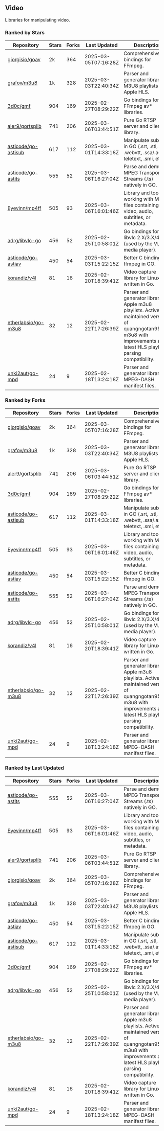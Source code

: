 ## Video

Libraries for manipulating video.

### Ranked by Stars

| Repository | Stars | Forks | Last Updated | Description | 
|------------|-------|-------|--------------|-------------|
| [giorgisio/goav](https://github.com/giorgisio/goav) | 2k | 364 | 2025-03-05T07:16:28Z |  Comprehensive Go bindings for FFmpeg. |
| [grafov/m3u8](https://github.com/grafov/m3u8) | 1k | 328 | 2025-03-03T22:40:34Z |  Parser and generator library of M3U8 playlists for Apple HLS. |
| [3d0c/gmf](https://github.com/3d0c/gmf) | 904 | 169 | 2025-02-27T08:29:22Z |  Go bindings for FFmpeg av\* libraries. |
| [aler9/gortsplib](https://github.com/aler9/gortsplib) | 741 | 206 | 2025-03-06T03:44:51Z |  Pure Go RTSP server and client library. |
| [asticode/go-astisub](https://github.com/asticode/go-astisub) | 617 | 112 | 2025-03-01T14:33:18Z |  Manipulate subtitles in GO (.srt, .stl, .ttml, .webvtt, .ssa/.ass, teletext, .smi, etc.). |
| [asticode/go-astits](https://github.com/asticode/go-astits) | 555 | 52 | 2025-03-06T16:27:04Z |  Parse and demux MPEG Transport Streams (.ts) natively in GO. |
| [Eyevinn/mp4ff](https://github.com/Eyevinn/mp4ff) | 505 | 93 | 2025-03-06T16:01:46Z |  Library and tools for working with MP4 files containing video, audio, subtitles, or metadata. |
| [adrg/libvlc-go](https://github.com/adrg/libvlc-go) | 456 | 52 | 2025-02-25T10:58:01Z |  Go bindings for libvlc 2.X/3.X/4.X (used by the VLC media player). |
| [asticode/go-astiav](https://github.com/asticode/go-astiav) | 450 | 54 | 2025-03-03T15:22:15Z |  Better C bindings for ffmpeg in GO. |
| [korandiz/v4l](https://github.com/korandiz/v4l) | 81 | 16 | 2025-02-20T18:39:41Z |  Video capture library for Linux, written in Go. |
| [etherlabsio/go-m3u8](https://github.com/etherlabsio/go-m3u8) | 32 | 12 | 2025-02-22T17:26:39Z |  Parser and generator library for Apple m3u8 playlists. Actively maintained version of quangngotan95/go-m3u8 with improvements and latest HLS playlist parsing compatibility. |
| [unki2aut/go-mpd](https://github.com/unki2aut/go-mpd) | 24 | 9 | 2025-02-18T13:24:18Z |  Parser and generator library for MPEG-DASH manifest files. |

### Ranked by Forks

| Repository | Stars | Forks | Last Updated | Description | 
|------------|-------|-------|--------------|-------------|
| [giorgisio/goav](https://github.com/giorgisio/goav) | 2k | 364 | 2025-03-05T07:16:28Z |  Comprehensive Go bindings for FFmpeg. |
| [grafov/m3u8](https://github.com/grafov/m3u8) | 1k | 328 | 2025-03-03T22:40:34Z |  Parser and generator library of M3U8 playlists for Apple HLS. |
| [aler9/gortsplib](https://github.com/aler9/gortsplib) | 741 | 206 | 2025-03-06T03:44:51Z |  Pure Go RTSP server and client library. |
| [3d0c/gmf](https://github.com/3d0c/gmf) | 904 | 169 | 2025-02-27T08:29:22Z |  Go bindings for FFmpeg av\* libraries. |
| [asticode/go-astisub](https://github.com/asticode/go-astisub) | 617 | 112 | 2025-03-01T14:33:18Z |  Manipulate subtitles in GO (.srt, .stl, .ttml, .webvtt, .ssa/.ass, teletext, .smi, etc.). |
| [Eyevinn/mp4ff](https://github.com/Eyevinn/mp4ff) | 505 | 93 | 2025-03-06T16:01:46Z |  Library and tools for working with MP4 files containing video, audio, subtitles, or metadata. |
| [asticode/go-astiav](https://github.com/asticode/go-astiav) | 450 | 54 | 2025-03-03T15:22:15Z |  Better C bindings for ffmpeg in GO. |
| [asticode/go-astits](https://github.com/asticode/go-astits) | 555 | 52 | 2025-03-06T16:27:04Z |  Parse and demux MPEG Transport Streams (.ts) natively in GO. |
| [adrg/libvlc-go](https://github.com/adrg/libvlc-go) | 456 | 52 | 2025-02-25T10:58:01Z |  Go bindings for libvlc 2.X/3.X/4.X (used by the VLC media player). |
| [korandiz/v4l](https://github.com/korandiz/v4l) | 81 | 16 | 2025-02-20T18:39:41Z |  Video capture library for Linux, written in Go. |
| [etherlabsio/go-m3u8](https://github.com/etherlabsio/go-m3u8) | 32 | 12 | 2025-02-22T17:26:39Z |  Parser and generator library for Apple m3u8 playlists. Actively maintained version of quangngotan95/go-m3u8 with improvements and latest HLS playlist parsing compatibility. |
| [unki2aut/go-mpd](https://github.com/unki2aut/go-mpd) | 24 | 9 | 2025-02-18T13:24:18Z |  Parser and generator library for MPEG-DASH manifest files. |

### Ranked by Last Updated

| Repository | Stars | Forks | Last Updated | Description | 
|------------|-------|-------|--------------|-------------|
| [asticode/go-astits](https://github.com/asticode/go-astits) | 555 | 52 | 2025-03-06T16:27:04Z |  Parse and demux MPEG Transport Streams (.ts) natively in GO. |
| [Eyevinn/mp4ff](https://github.com/Eyevinn/mp4ff) | 505 | 93 | 2025-03-06T16:01:46Z |  Library and tools for working with MP4 files containing video, audio, subtitles, or metadata. |
| [aler9/gortsplib](https://github.com/aler9/gortsplib) | 741 | 206 | 2025-03-06T03:44:51Z |  Pure Go RTSP server and client library. |
| [giorgisio/goav](https://github.com/giorgisio/goav) | 2k | 364 | 2025-03-05T07:16:28Z |  Comprehensive Go bindings for FFmpeg. |
| [grafov/m3u8](https://github.com/grafov/m3u8) | 1k | 328 | 2025-03-03T22:40:34Z |  Parser and generator library of M3U8 playlists for Apple HLS. |
| [asticode/go-astiav](https://github.com/asticode/go-astiav) | 450 | 54 | 2025-03-03T15:22:15Z |  Better C bindings for ffmpeg in GO. |
| [asticode/go-astisub](https://github.com/asticode/go-astisub) | 617 | 112 | 2025-03-01T14:33:18Z |  Manipulate subtitles in GO (.srt, .stl, .ttml, .webvtt, .ssa/.ass, teletext, .smi, etc.). |
| [3d0c/gmf](https://github.com/3d0c/gmf) | 904 | 169 | 2025-02-27T08:29:22Z |  Go bindings for FFmpeg av\* libraries. |
| [adrg/libvlc-go](https://github.com/adrg/libvlc-go) | 456 | 52 | 2025-02-25T10:58:01Z |  Go bindings for libvlc 2.X/3.X/4.X (used by the VLC media player). |
| [etherlabsio/go-m3u8](https://github.com/etherlabsio/go-m3u8) | 32 | 12 | 2025-02-22T17:26:39Z |  Parser and generator library for Apple m3u8 playlists. Actively maintained version of quangngotan95/go-m3u8 with improvements and latest HLS playlist parsing compatibility. |
| [korandiz/v4l](https://github.com/korandiz/v4l) | 81 | 16 | 2025-02-20T18:39:41Z |  Video capture library for Linux, written in Go. |
| [unki2aut/go-mpd](https://github.com/unki2aut/go-mpd) | 24 | 9 | 2025-02-18T13:24:18Z |  Parser and generator library for MPEG-DASH manifest files. |


